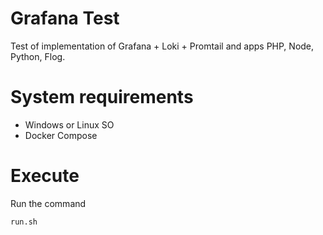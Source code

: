 # Grafana Test 

Test of implementation of Grafana + Loki + Promtail and apps PHP, Node, Python, Flog. 

# System requirements 

- Windows or Linux SO
- Docker Compose 

# Execute 

Run the command 
```command 
run.sh
```
